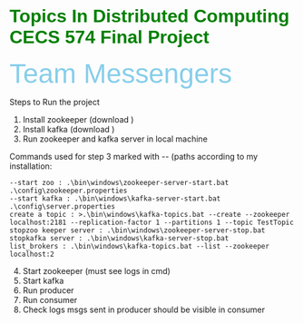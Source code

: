 <h2>   <font size="6"
          face="arial"
          color="#008000">Topics In Distributed Computing CECS 574 Final Project
    </font> </h2>
<font size="20"
          face="arial"
          color="#87CEEB"> Team Messengers
    </font>

Steps to Run the project 

1) Install zookeeper (download )
2) Install kafka (download )
3) Run zookeeper and kafka server in local machine

Commands used for step 3 marked with -- (paths according to my installation:

    --start zoo : .\bin\windows\zookeeper-server-start.bat .\config\zookeeper.properties
    --start kafka : .\bin\windows\kafka-server-start.bat .\config\server.properties
    create a topic : >.\bin\windows\kafka-topics.bat --create --zookeeper localhost:2181 --replication-factor 1 --partitions 1 --topic TestTopic
    stopzoo keeper server : .\bin\windows\zookeeper-server-stop.bat
    stopkafka server : .\bin\windows\kafka-server-stop.bat
    list_brokers : .\bin\windows\kafka-topics.bat --list --zookeeper localhost:2
4) Start zookeeper (must see logs in cmd)
5) Start kafka 
6) Run producer
7) Run consumer
8) Check logs msgs sent in producer should be visible in consumer